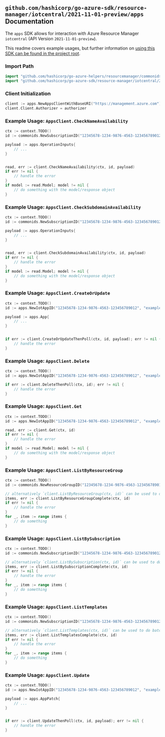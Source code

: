 
## `github.com/hashicorp/go-azure-sdk/resource-manager/iotcentral/2021-11-01-preview/apps` Documentation

The `apps` SDK allows for interaction with Azure Resource Manager `iotcentral` (API Version `2021-11-01-preview`).

This readme covers example usages, but further information on [using this SDK can be found in the project root](https://github.com/hashicorp/go-azure-sdk/tree/main/docs).

### Import Path

```go
import "github.com/hashicorp/go-azure-helpers/resourcemanager/commonids"
import "github.com/hashicorp/go-azure-sdk/resource-manager/iotcentral/2021-11-01-preview/apps"
```


### Client Initialization

```go
client := apps.NewAppsClientWithBaseURI("https://management.azure.com")
client.Client.Authorizer = authorizer
```


### Example Usage: `AppsClient.CheckNameAvailability`

```go
ctx := context.TODO()
id := commonids.NewSubscriptionID("12345678-1234-9876-4563-123456789012")

payload := apps.OperationInputs{
	// ...
}


read, err := client.CheckNameAvailability(ctx, id, payload)
if err != nil {
	// handle the error
}
if model := read.Model; model != nil {
	// do something with the model/response object
}
```


### Example Usage: `AppsClient.CheckSubdomainAvailability`

```go
ctx := context.TODO()
id := commonids.NewSubscriptionID("12345678-1234-9876-4563-123456789012")

payload := apps.OperationInputs{
	// ...
}


read, err := client.CheckSubdomainAvailability(ctx, id, payload)
if err != nil {
	// handle the error
}
if model := read.Model; model != nil {
	// do something with the model/response object
}
```


### Example Usage: `AppsClient.CreateOrUpdate`

```go
ctx := context.TODO()
id := apps.NewIotAppID("12345678-1234-9876-4563-123456789012", "example-resource-group", "iotAppName")

payload := apps.App{
	// ...
}


if err := client.CreateOrUpdateThenPoll(ctx, id, payload); err != nil {
	// handle the error
}
```


### Example Usage: `AppsClient.Delete`

```go
ctx := context.TODO()
id := apps.NewIotAppID("12345678-1234-9876-4563-123456789012", "example-resource-group", "iotAppName")

if err := client.DeleteThenPoll(ctx, id); err != nil {
	// handle the error
}
```


### Example Usage: `AppsClient.Get`

```go
ctx := context.TODO()
id := apps.NewIotAppID("12345678-1234-9876-4563-123456789012", "example-resource-group", "iotAppName")

read, err := client.Get(ctx, id)
if err != nil {
	// handle the error
}
if model := read.Model; model != nil {
	// do something with the model/response object
}
```


### Example Usage: `AppsClient.ListByResourceGroup`

```go
ctx := context.TODO()
id := commonids.NewResourceGroupID("12345678-1234-9876-4563-123456789012", "example-resource-group")

// alternatively `client.ListByResourceGroup(ctx, id)` can be used to do batched pagination
items, err := client.ListByResourceGroupComplete(ctx, id)
if err != nil {
	// handle the error
}
for _, item := range items {
	// do something
}
```


### Example Usage: `AppsClient.ListBySubscription`

```go
ctx := context.TODO()
id := commonids.NewSubscriptionID("12345678-1234-9876-4563-123456789012")

// alternatively `client.ListBySubscription(ctx, id)` can be used to do batched pagination
items, err := client.ListBySubscriptionComplete(ctx, id)
if err != nil {
	// handle the error
}
for _, item := range items {
	// do something
}
```


### Example Usage: `AppsClient.ListTemplates`

```go
ctx := context.TODO()
id := commonids.NewSubscriptionID("12345678-1234-9876-4563-123456789012")

// alternatively `client.ListTemplates(ctx, id)` can be used to do batched pagination
items, err := client.ListTemplatesComplete(ctx, id)
if err != nil {
	// handle the error
}
for _, item := range items {
	// do something
}
```


### Example Usage: `AppsClient.Update`

```go
ctx := context.TODO()
id := apps.NewIotAppID("12345678-1234-9876-4563-123456789012", "example-resource-group", "iotAppName")

payload := apps.AppPatch{
	// ...
}


if err := client.UpdateThenPoll(ctx, id, payload); err != nil {
	// handle the error
}
```
